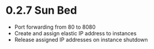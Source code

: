 # 0.2.7 Sun Bed

- Port forwarding from 80 to 8080
- Create and assign elastic IP address to instances
- Release assigned IP addresses on instance shutdown